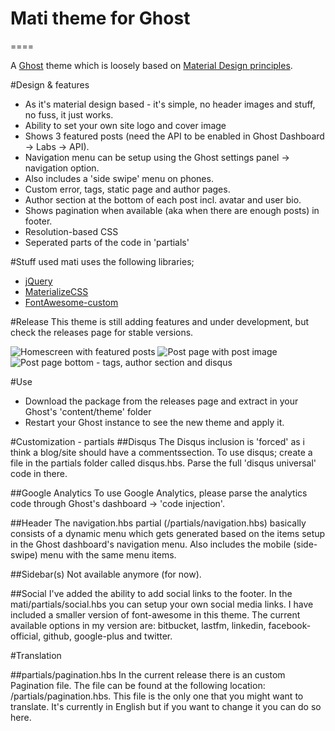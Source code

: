 # Mati theme for Ghost
====

A [Ghost](http://github.com/tryghost/ghost/) theme which is loosely based on [Material Design principles](http://www.google.com/design/spec/what-is-material/environment.html).

#Design & features
- As it's material design based - it's simple, no header images and stuff, no fuss, it just works.
- Ability to set your own site logo and cover image
- Shows 3 featured posts (need the API to be enabled in Ghost Dashboard -> Labs -> API).
- Navigation menu can be setup using the Ghost settings panel -> navigation option.
- Also includes a 'side swipe' menu on phones.
- Custom error, tags, static page and author pages.
- Author section at the bottom of each post incl. avatar and user bio.
- Shows pagination when available (aka when there are enough posts) in footer.
- Resolution-based CSS
- Seperated parts of the code in 'partials'

#Stuff used
mati uses the following libraries;
- [jQuery](https://github.com/jquery/jquery)
- [MaterializeCSS](https://materializecss.com)
- [FontAwesome-custom](http://www.fortawesome.com/)

#Release
This theme is still adding features and under development, but check the releases page for stable versions.

![Homescreen with featured posts](http://img.photobucket.com/albums/v385/hxkclan/2016-03-30.png)
![Post page with post image](http://img.photobucket.com/albums/v385/hxkclan/2016-03-30%201.png)
![Post page bottom - tags, author section and disqus](http://img.photobucket.com/albums/v385/hxkclan/2016-03-30%202.png)

#Use
- Download the package from the releases page and extract in your Ghost's 'content/theme' folder
- Restart your Ghost instance to see the new theme and apply it.

#Customization - partials
##Disqus
The Disqus inclusion is 'forced' as i think a blog/site should have a commentssection. 
To use disqus; create a file in the partials folder called disqus.hbs. Parse the full 'disqus universal' code in there.

##Google Analytics
To use Google Analytics, please parse the analytics code through Ghost's dashboard -> 'code injection'. 

##Header
The navigation.hbs partial (/partials/navigation.hbs) basically consists of a dynamic menu which gets generated based on the items setup in the Ghost dashboard's navigation menu. Also includes the mobile (side-swipe) menu with the same menu items.

##Sidebar(s)
Not available anymore (for now).

##Social
I've added the ability to add social links to the footer. In the mati/partials/social.hbs you can setup your own social media links. I have included a smaller version of font-awesome in this theme. The current available options in my version are: bitbucket, lastfm, linkedin, facebook-official, github, google-plus and twitter.

#Translation

##partials/pagination.hbs
In the current release there is an custom Pagination file. The file can be found at the following location: /partials/pagination.hbs. This file is the only one that you might want to translate. It's currently in English but if you want to change it you can do so here. 
